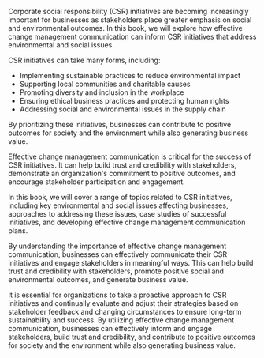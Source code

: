 
Corporate social responsibility (CSR) initiatives are becoming increasingly important for businesses as stakeholders place greater emphasis on social and environmental outcomes. In this book, we will explore how effective change management communication can inform CSR initiatives that address environmental and social issues.

CSR initiatives can take many forms, including:

* Implementing sustainable practices to reduce environmental impact
* Supporting local communities and charitable causes
* Promoting diversity and inclusion in the workplace
* Ensuring ethical business practices and protecting human rights
* Addressing social and environmental issues in the supply chain

By prioritizing these initiatives, businesses can contribute to positive outcomes for society and the environment while also generating business value.

Effective change management communication is critical for the success of CSR initiatives. It can help build trust and credibility with stakeholders, demonstrate an organization's commitment to positive outcomes, and encourage stakeholder participation and engagement.

In this book, we will cover a range of topics related to CSR initiatives, including key environmental and social issues affecting businesses, approaches to addressing these issues, case studies of successful initiatives, and developing effective change management communication plans.

By understanding the importance of effective change management communication, businesses can effectively communicate their CSR initiatives and engage stakeholders in meaningful ways. This can help build trust and credibility with stakeholders, promote positive social and environmental outcomes, and generate business value.

It is essential for organizations to take a proactive approach to CSR initiatives and continually evaluate and adjust their strategies based on stakeholder feedback and changing circumstances to ensure long-term sustainability and success. By utilizing effective change management communication, businesses can effectively inform and engage stakeholders, build trust and credibility, and contribute to positive outcomes for society and the environment while also generating business value.
